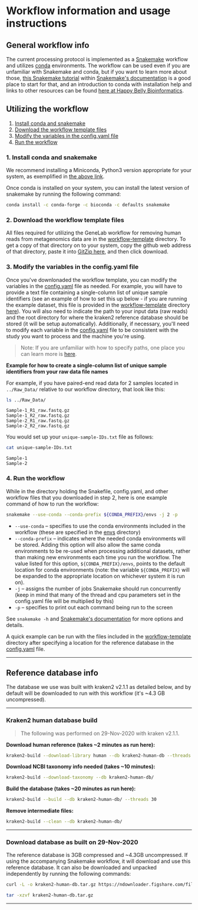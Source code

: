 # Workflow information and usage instructions


## General workflow info
The current processing protocol is implemented as a [Snakemake](https://snakemake.readthedocs.io/en/stable/) workflow and utilizes [conda](https://docs.conda.io/en/latest/) environments. The workflow can be used even if you are unfamiliar with Snakemake and conda, but if you want to learn more about those, [this Snakemake tutorial](https://snakemake.readthedocs.io/en/stable/tutorial/tutorial.html) within [Snakemake's documentation](https://snakemake.readthedocs.io/en/stable/) is a good place to start for that, and an introduction to conda with installation help and links to other resources can be found [here at Happy Belly Bioinformatics](https://astrobiomike.github.io/unix/conda-intro).  

## Utilizing the workflow

1. [Install conda and snakemake](#1-install-conda-and-snakemake)  
2. [Download the workflow template files](#2-download-the-workflow-template-files)  
3. [Modify the variables in the config.yaml file](#3-modify-the-variables-in-the-configyaml-file)  
4. [Run the workflow](#4-run-the-workflow)   

### 1. Install conda and snakemake
We recommend installing a Miniconda, Python3 version appropriate for your system, as exemplified in [the above link](https://astrobiomike.github.io/unix/conda-intro#getting-and-installing-conda).  

Once conda is installed on your system, you can install the latest version of snakemake by running the following command:

```bash
conda install -c conda-forge -c bioconda -c defaults snakemake
```

### 2. Download the workflow template files
All files required for utilizing the GeneLab workflow for removing human reads from metagenomics data are in the [workflow-template](workflow-template) directory. To get a copy of that directory on to your system, copy the github web address of that directory, paste it into [GitZip here](http://kinolien.github.io/gitzip/), and then click download.

### 3. Modify the variables in the config.yaml file
Once you've downlonaded the workflow template, you can modify the variables in the [config.yaml](workflow-template/config.yaml) file as needed. For example, you will have to provide a text file containing a single-column list of unique sample identifiers (see an example of how to set this up below - if you are running the example dataset, this file is provided in the [workflow-template](workflow-template) directory [here](workflow-template/unique-sample-names.txt)). You will also need to indicate the path to your input data (raw reads) and the root directory for where the kraken2 reference database should be stored (it will be setup automatically). Additionally, if necessary, you'll need to modify each variable in the [config.yaml](workflow-template/config.yaml) file to be consistent with the study you want to process and the machine you're using. 

> Note: If you are unfamiliar with how to specify paths, one place you can learn more is [here](https://astrobiomike.github.io/unix/getting-started#the-unix-file-system-structure).  

**Example for how to create a single-column list of unique sample identifiers from your raw data file names**

For example, if you have paired-end read data for 2 samples located in `../Raw_Data/` relative to our workflow directory, that look like this:

```bash
ls ../Raw_Data/
```

```
Sample-1_R1_raw.fastq.gz
Sample-1_R2_raw.fastq.gz
Sample-2_R1_raw.fastq.gz
Sample-2_R2_raw.fastq.gz
```

You would set up your `unique-sample-IDs.txt` file as follows:

```bash
cat unique-sample-IDs.txt
```

```
Sample-1
Sample-2
```

### 4. Run the workflow

While in the directory holding the Snakefile, config.yaml, and other workflow files that you downloaded in step 2, here is one example command of how to run the workflow:

```bash
snakemake --use-conda --conda-prefix ${CONDA_PREFIX}/envs -j 2 -p
```

* `--use-conda` – specifies to use the conda environments included in the workflow (these are specified in the [envs](envs) directory)
* `--conda-prefix` – indicates where the needed conda environments will be stored. Adding this option will also allow the same conda environments to be re-used when processing additional datasets, rather than making new environments each time you run the workflow. The value listed for this option, `${CONDA_PREFIX}/envs`, points to the default location for conda environments (note: the variable `${CONDA_PREFIX}` will be expanded to the appropriate location on whichever system it is run on).
* `-j` – assigns the number of jobs Snakemake should run concurrently (keep in mind that many of the thread and cpu parameters set in the config.yaml file will be multiplied by this)
* `-p` – specifies to print out each command being run to the screen

See `snakemake -h` and [Snakemake's documentation](https://snakemake.readthedocs.io/en/stable/) for more options and details.

A quick example can be run with the files included in the [workflow-template](workflow-template) directory after specifying a location for the reference database in the [config.yaml](workflow-template/config.yaml) file.

---

## Reference database info
The database we use was built with kraken2 v2.1.1 as detailed below, and by default will be downloaded to run with this workflow (it's ~4.3 GB uncompressed). 

---

### Kraken2 human database build

> The following was performed on 29-Nov-2020 with kraken v2.1.1.

**Download human reference (takes ~2 minutes as run here):**

```bash
kraken2-build --download-library human --db kraken2-human-db --threads 30 --no-masking
```

**Download NCBI taxonomy info needed (takes ~10 minutes):**

```bash
kraken2-build --download-taxonomy --db kraken2-human-db/
```

**Build the database (takes ~20 minutes as run here):**

```bash
kraken2-build --build --db kraken2-human-db/ --threads 30
```

**Remove intermediate files:**

```bash
kraken2-build --clean --db kraken2-human-db/
```

---

### Download database as built on 29-Nov-2020
The reference database is 3GB compressed and ~4.3GB uncompressed. If using the accompanying Snakemake workflow, it will download and use this reference database. It can also be downloaded and unpacked independently by running the following commands:

```bash
curl -L -o kraken2-human-db.tar.gz https://ndownloader.figshare.com/files/25627058

tar -xzvf kraken2-human-db.tar.gz
```

---

